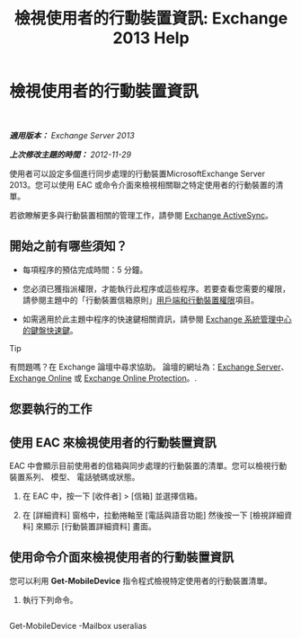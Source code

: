 ﻿---
title: '檢視使用者的行動裝置資訊: Exchange 2013 Help'
TOCTitle: 檢視使用者的行動裝置資訊
ms:assetid: 4fd263c0-ad61-416c-bd68-339bf66605cf
ms:mtpsurl: https://technet.microsoft.com/zh-tw/library/Aa997974(v=EXCHG.150)
ms:contentKeyID: 50473100
ms.date: 05/21/2018
mtps_version: v=EXCHG.150
ms.translationtype: MT
---

# 檢視使用者的行動裝置資訊

 

_**適用版本：** Exchange Server 2013_

_**上次修改主題的時間：** 2012-11-29_

使用者可以設定多個進行同步處理的行動裝置MicrosoftExchange Server 2013。您可以使用 EAC 或命令介面來檢視相關聯之特定使用者的行動裝置的清單。

若欲瞭解更多與行動裝置相關的管理工作，請參閱 [Exchange ActiveSync](exchange-activesync-exchange-2013-help.md)。

## 開始之前有哪些須知？

  - 每項程序的預估完成時間：5 分鐘。

  - 您必須已獲指派權限，才能執行此程序或這些程序。若要查看您需要的權限，請參閱主題中的「行動裝置信箱原則」[用戶端和行動裝置權限](clients-and-mobile-devices-permissions-exchange-2013-help.md)項目。

  - 如需適用於此主題中程序的快速鍵相關資訊，請參閱 [Exchange 系統管理中心的鍵盤快速鍵](keyboard-shortcuts-in-the-exchange-admin-center-exchange-online-protection-help.md)。


> [!TIP]  
> 有問題嗎？在 Exchange 論壇中尋求協助。 論壇的網址為：<a href="https://go.microsoft.com/fwlink/p/?linkid=60612">Exchange Server</a>、 <a href="https://go.microsoft.com/fwlink/p/?linkid=267542">Exchange Online</a> 或 <a href="https://go.microsoft.com/fwlink/p/?linkid=285351">Exchange Online Protection</a>。.




## 您要執行的工作

## 使用 EAC 來檢視使用者的行動裝置資訊

EAC 中會顯示目前使用者的信箱與同步處理的行動裝置的清單。您可以檢視行動裝置系列、 模型、 電話號碼或狀態。

1.  在 EAC 中，按一下 \[收件者\] \> \[信箱\] 並選擇信箱。

2.  在 \[詳細資料\] 窗格中，拉動捲軸至 \[電話與語音功能\] 然後按一下 \[檢視詳細資料\] 來顯示 \[行動裝置詳細資料\] 畫面。

## 使用命令介面來檢視使用者的行動裝置資訊

您可以利用 **Get-MobileDevice** 指令程式檢視特定使用者的行動裝置清單。

1.  執行下列命令。
    
    ```powershell
Get-MobileDevice -Mailbox useralias
```


